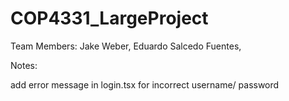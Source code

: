 # COP4331_LargeProject

Team Members: Jake Weber, Eduardo Salcedo Fuentes, 

Notes:

add error message in login.tsx for incorrect username/ password
